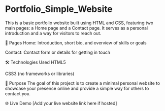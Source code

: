 # Portfolio_Simple_Website
This is a basic portfolio website built using HTML and CSS, featuring two main pages: a Home page and a Contact page. It serves as a personal introduction and a way for visitors to reach out.

📄 Pages
Home: Introduction, short bio, and overview of skills or goals

Contact: Contact form or details for getting in touch

🛠️ Technologies Used
HTML5

CSS3 (no frameworks or libraries)

🎯 Purpose
The goal of this project is to create a minimal personal website to showcase your presence online and provide a simple way for others to contact you.

🌐 Live Demo
[Add your live website link here if hosted]

